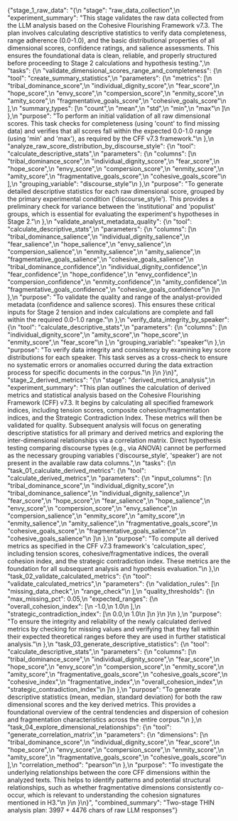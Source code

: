 {"stage_1_raw_data": "{\n  \"stage\": \"raw_data_collection\",\n  \"experiment_summary\": \"This stage validates the raw data collected from the LLM analysis based on the Cohesive Flourishing Framework v7.3. The plan involves calculating descriptive statistics to verify data completeness, range adherence (0.0-1.0), and the basic distributional properties of all dimensional scores, confidence ratings, and salience assessments. This ensures the foundational data is clean, reliable, and properly structured before proceeding to Stage 2 calculations and hypothesis testing.\",\n  \"tasks\": {\n    \"validate_dimensional_scores_range_and_completeness\": {\n      \"tool\": \"create_summary_statistics\",\n      \"parameters\": {\n        \"metrics\": [\n          \"tribal_dominance_score\",\n          \"individual_dignity_score\",\n          \"fear_score\",\n          \"hope_score\",\n          \"envy_score\",\n          \"compersion_score\",\n          \"enmity_score\",\n          \"amity_score\",\n          \"fragmentative_goals_score\",\n          \"cohesive_goals_score\"\n        ],\n        \"summary_types\": [\n          \"count\",\n          \"mean\",\n          \"std\",\n          \"min\",\n          \"max\"\n        ]\n      },\n      \"purpose\": \"To perform an initial validation of all raw dimensional scores. This task checks for completeness (using 'count' to find missing data) and verifies that all scores fall within the expected 0.0-1.0 range (using 'min' and 'max'), as required by the CFF v7.3 framework.\"\n    },\n    \"analyze_raw_score_distribution_by_discourse_style\": {\n      \"tool\": \"calculate_descriptive_stats\",\n      \"parameters\": {\n        \"columns\": [\n          \"tribal_dominance_score\",\n          \"individual_dignity_score\",\n          \"fear_score\",\n          \"hope_score\",\n          \"envy_score\",\n          \"compersion_score\",\n          \"enmity_score\",\n          \"amity_score\",\n          \"fragmentative_goals_score\",\n          \"cohesive_goals_score\"\n        ],\n        \"grouping_variable\": \"discourse_style\"\n      },\n      \"purpose\": \"To generate detailed descriptive statistics for each raw dimensional score, grouped by the primary experimental condition ('discourse_style'). This provides a preliminary check for variance between the 'institutional' and 'populist' groups, which is essential for evaluating the experiment's hypotheses in Stage 2.\"\n    },\n    \"validate_analyst_metadata_quality\": {\n      \"tool\": \"calculate_descriptive_stats\",\n      \"parameters\": {\n        \"columns\": [\n          \"tribal_dominance_salience\",\n          \"individual_dignity_salience\",\n          \"fear_salience\",\n          \"hope_salience\",\n          \"envy_salience\",\n          \"compersion_salience\",\n          \"enmity_salience\",\n          \"amity_salience\",\n          \"fragmentative_goals_salience\",\n          \"cohesive_goals_salience\",\n          \"tribal_dominance_confidence\",\n          \"individual_dignity_confidence\",\n          \"fear_confidence\",\n          \"hope_confidence\",\n          \"envy_confidence\",\n          \"compersion_confidence\",\n          \"enmity_confidence\",\n          \"amity_confidence\",\n          \"fragmentative_goals_confidence\",\n          \"cohesive_goals_confidence\"\n        ]\n      },\n      \"purpose\": \"To validate the quality and range of the analyst-provided metadata (confidence and salience scores). This ensures these critical inputs for Stage 2 tension and index calculations are complete and fall within the required 0.0-1.0 range.\"\n    },\n    \"verify_data_integrity_by_speaker\": {\n      \"tool\": \"calculate_descriptive_stats\",\n      \"parameters\": {\n        \"columns\": [\n          \"individual_dignity_score\",\n          \"amity_score\",\n          \"hope_score\",\n          \"enmity_score\",\n          \"fear_score\"\n        ],\n        \"grouping_variable\": \"speaker\"\n      },\n      \"purpose\": \"To verify data integrity and consistency by examining key score distributions for each speaker. This task serves as a cross-check to ensure no systematic errors or anomalies occurred during the data extraction process for specific documents in the corpus.\"\n    }\n  }\n}", "stage_2_derived_metrics": "{\n  \"stage\": \"derived_metrics_analysis\",\n  \"experiment_summary\": \"This plan outlines the calculation of derived metrics and statistical analysis based on the Cohesive Flourishing Framework (CFF) v7.3. It begins by calculating all specified framework indices, including tension scores, composite cohesion/fragmentation indices, and the Strategic Contradiction Index. These metrics will then be validated for quality. Subsequent analysis will focus on generating descriptive statistics for all primary and derived metrics and exploring the inter-dimensional relationships via a correlation matrix. Direct hypothesis testing comparing discourse types (e.g., via ANOVA) cannot be performed as the necessary grouping variables ('discourse_style', 'speaker') are not present in the available raw data columns.\",\n  \"tasks\": {\n    \"task_01_calculate_derived_metrics\": {\n      \"tool\": \"calculate_derived_metrics\",\n      \"parameters\": {\n        \"input_columns\": [\n          \"tribal_dominance_score\",\n          \"individual_dignity_score\",\n          \"tribal_dominance_salience\",\n          \"individual_dignity_salience\",\n          \"fear_score\",\n          \"hope_score\",\n          \"fear_salience\",\n          \"hope_salience\",\n          \"envy_score\",\n          \"compersion_score\",\n          \"envy_salience\",\n          \"compersion_salience\",\n          \"enmity_score\",\n          \"amity_score\",\n          \"enmity_salience\",\n          \"amity_salience\",\n          \"fragmentative_goals_score\",\n          \"cohesive_goals_score\",\n          \"fragmentative_goals_salience\",\n          \"cohesive_goals_salience\"\n        ]\n      },\n      \"purpose\": \"To compute all derived metrics as specified in the CFF v7.3 framework's 'calculation_spec', including tension scores, cohesive/fragmentative indices, the overall cohesion index, and the strategic contradiction index. These metrics are the foundation for all subsequent analysis and hypothesis evaluation.\"\n    },\n    \"task_02_validate_calculated_metrics\": {\n      \"tool\": \"validate_calculated_metrics\",\n      \"parameters\": {\n        \"validation_rules\": [\n          \"missing_data_check\",\n          \"range_check\"\n        ],\n        \"quality_thresholds\": {\n          \"max_missing_pct\": 0.05,\n          \"expected_ranges\": {\n            \"overall_cohesion_index\": [\n              -1.0,\n              1.0\n            ],\n            \"strategic_contradiction_index\": [\n              0.0,\n              1.0\n            ]\n          }\n        }\n      },\n      \"purpose\": \"To ensure the integrity and reliability of the newly calculated derived metrics by checking for missing values and verifying that they fall within their expected theoretical ranges before they are used in further statistical analysis.\"\n    },\n    \"task_03_generate_descriptive_statistics\": {\n      \"tool\": \"calculate_descriptive_stats\",\n      \"parameters\": {\n        \"columns\": [\n          \"tribal_dominance_score\",\n          \"individual_dignity_score\",\n          \"fear_score\",\n          \"hope_score\",\n          \"envy_score\",\n          \"compersion_score\",\n          \"enmity_score\",\n          \"amity_score\",\n          \"fragmentative_goals_score\",\n          \"cohesive_goals_score\",\n          \"cohesive_index\",\n          \"fragmentative_index\",\n          \"overall_cohesion_index\",\n          \"strategic_contradiction_index\"\n        ]\n      },\n      \"purpose\": \"To generate descriptive statistics (mean, median, standard deviation) for both the raw dimensional scores and the key derived metrics. This provides a foundational overview of the central tendencies and dispersion of cohesion and fragmentation characteristics across the entire corpus.\"\n    },\n    \"task_04_explore_dimensional_relationships\": {\n      \"tool\": \"generate_correlation_matrix\",\n      \"parameters\": {\n        \"dimensions\": [\n          \"tribal_dominance_score\",\n          \"individual_dignity_score\",\n          \"fear_score\",\n          \"hope_score\",\n          \"envy_score\",\n          \"compersion_score\",\n          \"enmity_score\",\n          \"amity_score\",\n          \"fragmentative_goals_score\",\n          \"cohesive_goals_score\"\n        ],\n        \"correlation_method\": \"pearson\"\n      },\n      \"purpose\": \"To investigate the underlying relationships between the core CFF dimensions within the analyzed texts. This helps to identify patterns and potential structural relationships, such as whether fragmentative dimensions consistently co-occur, which is relevant to understanding the cohesion signatures mentioned in H3.\"\n    }\n  }\n}", "combined_summary": "Two-stage THIN analysis plan: 3997 + 4476 chars of raw LLM responses"}